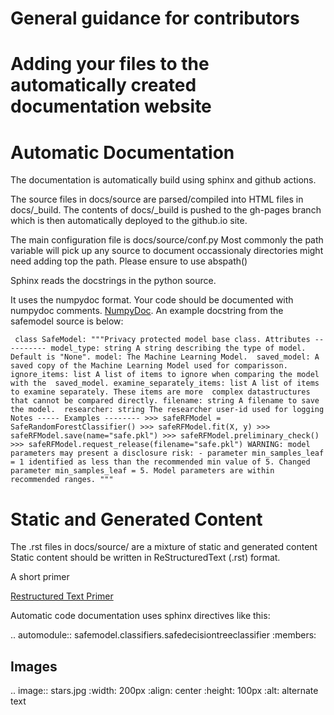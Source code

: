 # General guidance for contributors


# Adding your files to the automatically created documentation website
Automatic Documentation
=======================

The documentation is automatically build using sphinx and github actions.

The source files in docs/source are parsed/compiled into HTML files in docs/_build.
The contents of docs/_build is pushed to the gh-pages branch which is then automatically 
deployed to the github.io site. 

The main configuration file is docs/source/conf.py
Most commonly the path variable will pick up any source to document
occassionaly directories might need adding top the path. Please ensure to use abspath()

Sphinx reads the docstrings in the python source.

It uses the numpydoc format. Your code should be documented with numpydoc comments.
[NumpyDoc](https://numpydoc.readthedocs.io/en/latest/format.html). 
An example docstring from
the safemodel source is below: 

`  class SafeModel:
      """Privacy protected model base class.
      Attributes
      ----------
      model_type: string
            A string describing the type of model. Default is "None".
      model:
            The Machine Learning Model. 
      saved_model:
            A saved copy of the Machine Learning Model used for comparisson.
      ignore_items: list
            A list of items to ignore when comparing the model with the 
            saved_model.
      examine_separately_items: list
            A list of items to examine separately. These items are more 
            complex datastructures that cannot be compared directly.
      filename: string
            A filename to save the model. 
      researcher: string
            The researcher user-id used for logging 
      Notes
      -----
      Examples
      --------
      >>> safeRFModel = SafeRandomForestClassifier()
      >>> safeRFModel.fit(X, y)
      >>> safeRFModel.save(name="safe.pkl")
      >>> safeRFModel.preliminary_check()
      >>> safeRFModel.request_release(filename="safe.pkl")
      WARNING: model parameters may present a disclosure risk:
      - parameter min_samples_leaf = 1 identified as less than the recommended min value of 5.
      Changed parameter min_samples_leaf = 5.
      Model parameters are within recommended ranges.
      """
`

Static and Generated Content
============================

The .rst files in docs/source/ are a mixture of static and generated content
Static content should be written in ReStructuredText (.rst) format.

A short primer  

[Restructured Text Primer](https://thomas-cokelaer.info/tutorials/sphinx/rest_syntax.html#introduction)

Automatic code documentation uses sphinx directives like this:

.. automodule:: safemodel.classifiers.safedecisiontreeclassifier
   :members:

Images
------
 

 
.. image:: stars.jpg
    :width: 200px
    :align: center
    :height: 100px
    :alt: alternate text





